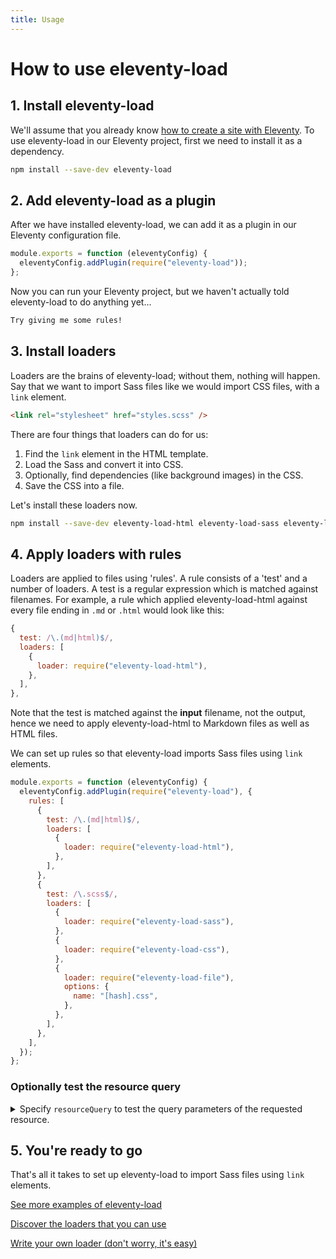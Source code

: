 ```yaml
---
title: Usage
---
```


# How to use eleventy-load

## 1. Install eleventy-load

We'll assume that you already know [how to create a site with Eleventy](https://www.11ty.dev/docs/getting-started/). To use eleventy-load in our Eleventy project, first we need to install it as a dependency.

```sh
npm install --save-dev eleventy-load
```

## 2. Add eleventy-load as a plugin

After we have installed eleventy-load, we can add it as a plugin in our Eleventy configuration file.

```js {data-file=".eleventy.js"}
module.exports = function (eleventyConfig) {
  eleventyConfig.addPlugin(require("eleventy-load"));
};
```

Now you can run your Eleventy project, but we haven't actually told eleventy-load to do anything yet...

```sh
Try giving me some rules!
```

## 3. Install loaders

Loaders are the brains of eleventy-load; without them, nothing will happen. Say that we want to import Sass files like we would import CSS files, with a `link` element.

```html {data-file="index.html"}
<link rel="stylesheet" href="styles.scss" />
```

There are four things that loaders can do for us:

1. Find the `link` element in the HTML template.
2. Load the Sass and convert it into CSS.
3. Optionally, find dependencies (like background images) in the CSS.
4. Save the CSS into a file.

Let's install these loaders now.

```sh
npm install --save-dev eleventy-load-html eleventy-load-sass eleventy-load-css eleventy-load-file
```

## 4. Apply loaders with rules

Loaders are applied to files using 'rules'. A rule consists of a 'test' and a number of loaders. A test is a regular expression which is matched against filenames. For example, a rule which applied eleventy-load-html against every file ending in `.md` or `.html` would look like this:

```js
{
  test: /\.(md|html)$/,
  loaders: [
    {
      loader: require("eleventy-load-html"),
    },
  ],
},
```

Note that the test is matched against the **input** filename, not the output, hence we need to apply eleventy-load-html to Markdown files as well as HTML files.

We can set up rules so that eleventy-load imports Sass files using `link` elements.

```js {data-file=".eleventy.js"}
module.exports = function (eleventyConfig) {
  eleventyConfig.addPlugin(require("eleventy-load"), {
    rules: [
      {
        test: /\.(md|html)$/,
        loaders: [
          {
            loader: require("eleventy-load-html"),
          },
        ],
      },
      {
        test: /\.scss$/,
        loaders: [
          {
            loader: require("eleventy-load-sass"),
          },
          {
            loader: require("eleventy-load-css"),
          },
          {
            loader: require("eleventy-load-file"),
            options: {
              name: "[hash].css",
            },
          },
        ],
      },
    ],
  });
};
```

### Optionally test the resource query

<details>
<summary>Specify <code>resourceQuery</code> to test the query parameters of the requested resource.</summary>

The following configuration will add inline styles for any resource loaded with `inline` in the query parameter, for example, `example.scss?inline`.

```js
{
  test: /\.scss$/,
  resourceQuery: /inline/,
  loaders: [
    {
      loader: require("eleventy-load-sass"),
    },
    {
      loader: require("eleventy-load-css"),
    },
    {
      loader: (content) => {
        return `<style>${content}</style>`;
      },
    },
  ],
}
```

</details>

## 5. You're ready to go

That's all it takes to set up eleventy-load to import Sass files using `link` elements.

<div class="content__links">

[See more examples of eleventy-load](/examples/)

[Discover the loaders that you can use](/loaders/)

[Write your own loader (don't worry, it's easy)](/api/)

</div>
